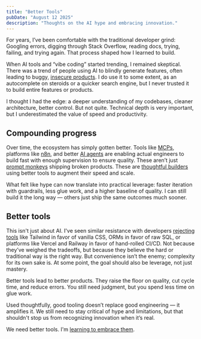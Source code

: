 ```yaml
---
title: "Better Tools"
pubDate: "August 12 2025"
description: "Thoughts on the AI hype and embracing innovation."
---
```


For years, I’ve been comfortable with the traditional developer grind: Googling errors, digging through Stack Overflow, reading docs, trying, failing, and trying again. That process shaped how I learned to build.

When AI tools and “vibe coding” started trending, I remained skeptical. There was a trend of people using AI to blindly generate features, often leading to buggy, [insecure products](https://www.reddit.com/r/LocalLLaMA/comments/1jdpt2t/when_vibe_coding_no_longer_vibes_back/). I do use it to some extent, as an autocomplete on steroids or a quicker search engine, but I never trusted it to build entire features or products.

I thought I had the edge: a deeper understanding of my codebases, cleaner architecture, better control. But not quite. Technical depth is very important, but I underestimated the value of speed and productivity.

## Compounding progress

Over time, the ecosystem has simply gotten better. Tools like [MCPs](https://modelcontextprotocol.io/introduction), platforms like [n8n](https://n8n.io/), and better [AI agents](https://leerob.com/agents) are enabling actual engineers to build fast with enough supervision to ensure quality. These aren’t just [prompt monkeys](https://epium.com/blog/were-raising-prompt-monkeys-not-engineers/) shipping broken products. These are [thoughtful builders](https://spiess.dev/blog/how-i-use-claude-code) using better tools to augment their speed and scale.

What felt like hype can now translate into practical leverage: faster iteration with guardrails, less glue work, and a higher baseline of quality. I can still build it the long way — others just ship the same outcomes much sooner.

## Better tools

This isn't just about AI. I've seen similar resistance with developers [rejecting tools](https://www.reddit.com/r/ExperiencedDevs/comments/1ltjgup/teams_refusing_to_use_modern_tools/) like Tailwind in favor of vanilla CSS, ORMs in favor of raw SQL, or platforms like Vercel and Railway in favor of hand-rolled CI/CD. Not because they’ve weighed the tradeoffs, but because they believe the hard or traditional way is the right way. But convenience isn’t the enemy; complexity for its own sake is. At some point, the goal should also be leverage, not just mastery.

Better tools lead to better products. They raise the floor on quality, cut cycle time, and reduce errors. You still need judgment, but you spend less time on glue work.

Used thoughtfully, good tooling doesn’t replace good engineering — it amplifies it. We still need to stay critical of hype and limitations, but that shouldn't stop us from recognizing innovation when it’s real.

We need better tools. I'm [learning to embrace them](https://zed.dev/agentic-engineering).
